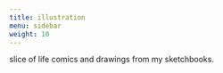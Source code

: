 ```yaml
---
title: illustration
menu: sidebar
weight: 10
---
```


slice of life comics and drawings from my sketchbooks.
